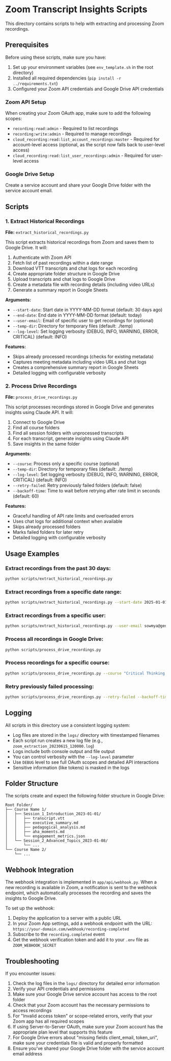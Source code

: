 # Zoom Transcript Insights Scripts

This directory contains scripts to help with extracting and processing Zoom recordings.

## Prerequisites

Before using these scripts, make sure you have:

1. Set up your environment variables (see `env_template.sh` in the root directory)
2. Installed all required dependencies (`pip install -r ../requirements.txt`)
3. Configured your Zoom API credentials and Google Drive API credentials

### Zoom API Setup

When creating your Zoom OAuth app, make sure to add the following scopes:

- `recording:read:admin` - Required to list recordings
- `recording:write:admin` - Required to manage recordings
- `cloud_recording:read:list_account_recordings:master` - Required for account-level access (optional, as the script now falls back to user-level access)
- `cloud_recording:read:list_user_recordings:admin` - Required for user-level access

### Google Drive Setup

Create a service account and share your Google Drive folder with the service account email.

## Scripts

### 1. Extract Historical Recordings

**File:** `extract_historical_recordings.py`

This script extracts historical recordings from Zoom and saves them to Google Drive. It will:

1. Authenticate with Zoom API
2. Fetch list of past recordings within a date range
3. Download VTT transcripts and chat logs for each recording
4. Create appropriate folder structure in Google Drive
5. Upload transcripts and chat logs to Google Drive
6. Create a metadata file with recording details (including video URLs)
7. Generate a summary report in Google Sheets

**Arguments:**

- `--start-date`: Start date in YYYY-MM-DD format (default: 30 days ago)
- `--end-date`: End date in YYYY-MM-DD format (default: today)
- `--user-email`: Email of specific user to get recordings for (optional)
- `--temp-dir`: Directory for temporary files (default: ./temp)
- `--log-level`: Set logging verbosity (DEBUG, INFO, WARNING, ERROR, CRITICAL) (default: INFO)

**Features:**
- Skips already processed recordings (checks for existing metadata)
- Captures meeting metadata including video URLs and chat logs
- Creates a comprehensive summary report in Google Sheets
- Detailed logging with configurable verbosity

### 2. Process Drive Recordings

**File:** `process_drive_recordings.py`

This script processes recordings stored in Google Drive and generates insights using Claude API. It will:

1. Connect to Google Drive
2. Find all course folders
3. Find all session folders with unprocessed transcripts
4. For each transcript, generate insights using Claude API
5. Save insights in the same folder

**Arguments:**

- `--course`: Process only a specific course (optional)
- `--temp-dir`: Directory for temporary files (default: ./temp)
- `--log-level`: Set logging verbosity (DEBUG, INFO, WARNING, ERROR, CRITICAL) (default: INFO)
- `--retry-failed`: Retry previously failed folders (default: false)
- `--backoff-time`: Time to wait before retrying after rate limit in seconds (default: 60)

**Features:**
- Graceful handling of API rate limits and overloaded errors
- Uses chat logs for additional context when available
- Skips already processed folders
- Marks failed folders for later retry
- Detailed logging with configurable verbosity

## Usage Examples

### Extract recordings from the past 30 days:

```bash
python scripts/extract_historical_recordings.py
```

### Extract recordings from a specific date range:

```bash
python scripts/extract_historical_recordings.py --start-date 2025-01-01 --end-date 2025-07-06
```

### Extract recordings from a specific user:

```bash
python scripts/extract_historical_recordings.py --user-email sowmya@genwise.in
```

### Process all recordings in Google Drive:

```bash
python scripts/process_drive_recordings.py
```

### Process recordings for a specific course:

```bash
python scripts/process_drive_recordings.py --course "Critical Thinking Through History"
```

### Retry previously failed processing:

```bash
python scripts/process_drive_recordings.py --retry-failed --backoff-time 120
```

## Logging

All scripts in this directory use a consistent logging system:

- Log files are stored in the `logs/` directory with timestamped filenames
- Each script run creates a new log file (e.g., `zoom_extraction_20230615_120000.log`)
- Logs include both console output and file output
- You can control verbosity with the `--log-level` parameter
- Use `DEBUG` level to see full OAuth scopes and detailed API interactions
- Sensitive information (like tokens) is masked in the logs

## Folder Structure

The scripts create and expect the following folder structure in Google Drive:

```
Root Folder/
├── Course Name 1/
│   ├── Session_1_Introduction_2023-01-01/
│   │   ├── transcript.vtt
│   │   ├── executive_summary.md
│   │   ├── pedagogical_analysis.md
│   │   ├── aha_moments.md
│   │   └── engagement_metrics.json
│   └── Session_2_Advanced_Topics_2023-01-08/
│       └── ...
└── Course Name 2/
    └── ...
```

## Webhook Integration

The webhook integration is implemented in `app/api/webhook.py`. When a new recording is available in Zoom, a notification is sent to the webhook endpoint, which automatically processes the recording and saves the insights to Google Drive.

To set up the webhook:

1. Deploy the application to a server with a public URL
2. In your Zoom App settings, add a webhook endpoint with the URL: `https://your-domain.com/webhook/recording-completed`
3. Subscribe to the `recording.completed` event
4. Get the webhook verification token and add it to your `.env` file as `ZOOM_WEBHOOK_SECRET`

## Troubleshooting

If you encounter issues:

1. Check the log files in the `logs/` directory for detailed error information
2. Verify your API credentials and permissions
3. Make sure your Google Drive service account has access to the root folder
4. Check that your Zoom account has the necessary permissions to access recordings
5. For "Invalid access token" or scope-related errors, verify that your Zoom app has all required scopes
6. If using Server-to-Server OAuth, make sure your Zoom account has the appropriate plan level that supports this feature
7. For Google Drive errors about "missing fields client_email, token_uri", make sure your credentials file is valid and properly formatted
8. Ensure you've shared your Google Drive folder with the service account email address